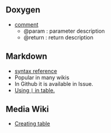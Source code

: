 ## Doxygen
* [comment](http://www.stack.nl/~dimitri/doxygen/docblocks.html)
  * @param : parameter description
  * @return : return description

## Markdown
* [syntax reference](http://daringfireball.net/projects/markdown/syntax)
* Popular in many wikis
* In Github it is available in Issue.
* [Using `|` in table.](https://github.com/gitlabhq/gitlabhq/issues/1238)

## Media Wiki
* [Creating table](http://en.wikipedia.org/wiki/Help:Table)
